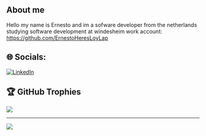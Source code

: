 
## About me
Hello my name is Ernesto and im a sofware developer from the netherlands
studying software development at windesheim
work account: https://github.com/ErnestoHeresLoyLap
## 🌐 Socials:
[![LinkedIn](https://img.shields.io/badge/LinkedIn-%230077B5.svg?logo=linkedin&logoColor=white)](https://linkedin.com/in/https://www.linkedin.com/in/ernesto-heres-1a8774240/) 


## 🏆 GitHub Trophies
![](https://github-profile-trophy.vercel.app/?username=ernestoheres&theme=juicyfresh&no-frame=false&no-bg=false&margin-w=4)

---
[![](https://visitcount.itsvg.in/api?id=ernestoheres&icon=7&color=8)](https://visitcount.itsvg.in)

<!-- Proudly created with GPRM ( https://gprm.itsvg.in ) -->
